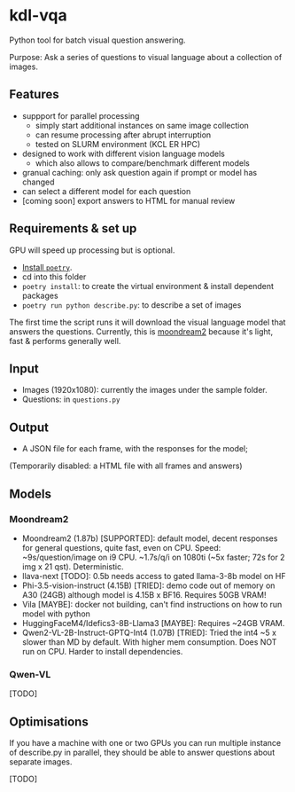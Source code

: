 # kdl-vqa
Python tool for batch visual question answering.

Purpose: Ask a series of questions to visual language about a collection of images.

## Features

* suppport for parallel processing
  * simply start additional instances on same image collection
  * can resume processing after abrupt interruption
  * tested on SLURM environment (KCL ER HPC)
* designed to work with different vision language models
  * which also allows to compare/benchmark different models
* granual caching: only ask question again if prompt or model has changed
* can select a different model for each question
* [coming soon] export answers to HTML for manual review

## Requirements & set up

GPU will speed up processing but is optional. 

* [Install `poetry`](https://python-poetry.org/docs/#installing-with-pipx).
* cd into this folder
* `poetry install`: to create the virtual environment & install dependent packages
* `poetry run python describe.py`: to describe a set of images

The first time the script runs it will download the visual language model that answers the questions.
Currently, this is [moondream2](https://github.com/vikhyat/moondream) because it's light, fast & performs generally well.

## Input

* Images (1920x1080): currently the images under the sample folder.
* Questions: in `questions.py` 

## Output

* A JSON file for each frame, with the responses for the model;

(Temporarily disabled: a HTML file with all frames and answers)

## Models

### Moondream2

* Moondream2 (1.87b) [SUPPORTED]: default model, decent responses for general questions, quite fast, even on CPU. Speed: ~9s/question/image on i9 CPU. ~1.7s/q/i on 1080ti (~5x faster; 72s for 2 img x 21 qst). Deterministic. 
* llava-next [TODO]: 0.5b needs access to gated llama-3-8b model on HF
* Phi-3.5-vision-instruct (4.15B) [TRIED]: demo code out of memory on A30 (24GB) although model is 4.15B x BF16. Requires 50GB VRAM!
* Vila [MAYBE]: docker not building, can't find instructions on how to run model with python
* HuggingFaceM4/Idefics3-8B-Llama3 [MAYBE]: Requires ~24GB VRAM.
* Qwen2-VL-2B-Instruct-GPTQ-Int4 (1.07B) [TRIED]: Tried the int4 ~5 x slower than MD by default. With higher mem consumption. Does NOT run on CPU. Harder to install dependencies.

### Qwen-VL

[TODO]

## Optimisations

If you have a machine with one or two GPUs you can run multiple instance of describe.py in parallel, they should be able to answer questions about separate images.

[TODO]
